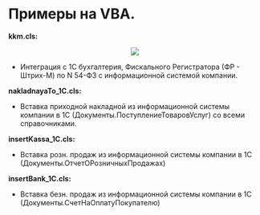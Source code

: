 # Примеры на VBA.

<b>kkm.cls:</b>

<p align="center">
<img src="https://user-images.githubusercontent.com/40513889/59629473-9501ab00-914b-11e9-836f-3877bccbe8a8.png" />
</p>

- Интеграция с 1С бухгалтерия, Фискального Регистратора (ФР - Штрих-М) по N 54-ФЗ с информационной системой компании.

<b>nakladnayaTo_1C.cls:</b>
- Вставка приходной накладной из информационной системы компании в 1С (Документы.ПоступлениеТоваровУслуг) со всеми справочниками.

<b>insertKassa_1C.cls:</b>
- Вставка розн. продаж из информационной системы компании в 1С (Документы.ОтчетОРозничныхПродажах)

<b>insertBank_1C.cls:</b>
- Вставка безн. продаж из информационной системы компании в 1С (Документы.СчетНаОплатуПокупателю)
